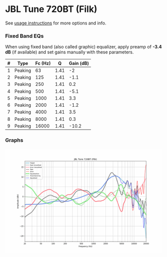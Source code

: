 # JBL Tune 720BT (Filk)
See [usage instructions](https://github.com/jaakkopasanen/AutoEq#usage) for more options and info.

### Fixed Band EQs
When using fixed band (also called graphic) equalizer, apply preamp of **-3.4 dB** (if available) and set gains manually with these parameters.

|   # | Type    |   Fc (Hz) |    Q |   Gain (dB) |
|-----|---------|-----------|------|-------------|
|   1 | Peaking |        63 | 1.41 |        -2   |
|   2 | Peaking |       125 | 1.41 |        -1.1 |
|   3 | Peaking |       250 | 1.41 |         0.2 |
|   4 | Peaking |       500 | 1.41 |        -5.1 |
|   5 | Peaking |      1000 | 1.41 |         3.3 |
|   6 | Peaking |      2000 | 1.41 |        -1.2 |
|   7 | Peaking |      4000 | 1.41 |         3.5 |
|   8 | Peaking |      8000 | 1.41 |         0.3 |
|   9 | Peaking |     16000 | 1.41 |       -10.2 |

### Graphs
![](./JBL%20Tune%20720BT%20(Filk).png)
